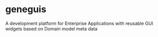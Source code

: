 # geneguis
A development platform for Enterprise Applications with reusable GUI widgets based on Domain model meta data
